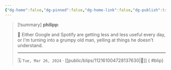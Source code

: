 ```yaml
---
{"dg-home":false,"dg-pinned":false,"dg-home-link":false,"dg-publish":true,"type":"blip","disabled rules":["yaml-title","yaml-title-alias","file-name-heading"],"title":"philipp on mastodon @ 2024-03-26","created-date":"2024-03-26T08:18:32","id":112161004728137630,"updated-date":"2025-05-02T08:50:43","dg-path":"blips/112161004728137630.md","permalink":"/blips/112161004728137630/","dgPassFrontmatter":true}
---
```


> [!summary] **philipp**:
>
> 🙎 Either Google and Spotify are getting less and less useful every day, or I'm turning into a grumpy old man, yelling at things he doesn't understand.
> - - -
>
> 🗓️ `Tue, Mar 26, 2024` · [[public/blips/112161004728137630\|🔗]]
{ #blip}

